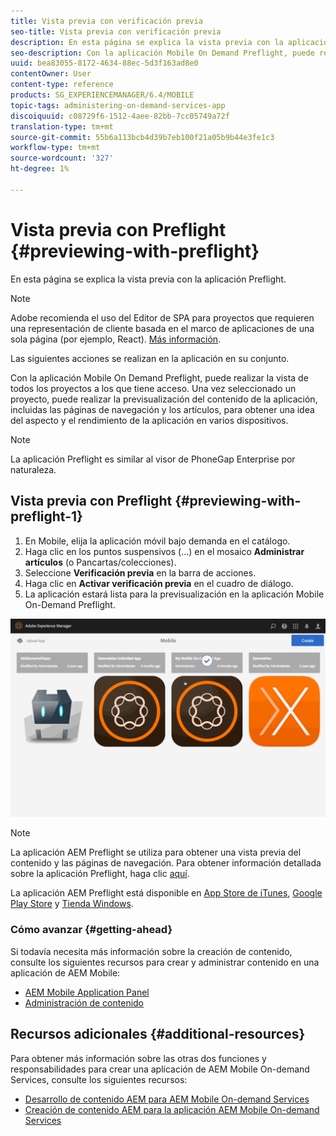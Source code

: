 ```yaml
---
title: Vista previa con verificación previa
seo-title: Vista previa con verificación previa
description: En esta página se explica la vista previa con la aplicación Preflight.
seo-description: Con la aplicación Mobile On Demand Preflight, puede realizar la vista de todos los proyectos a los que tiene acceso. Siga esta página para conocer más sobre esto.
uuid: bea83055-8172-4634-88ec-5d3f163ad8e0
contentOwner: User
content-type: reference
products: SG_EXPERIENCEMANAGER/6.4/MOBILE
topic-tags: administering-on-demand-services-app
discoiquuid: c08729f6-1512-4aee-82bb-7cc05749a72f
translation-type: tm+mt
source-git-commit: 55b6a113bcb4d39b7eb100f21a05b9b44e3fe1c3
workflow-type: tm+mt
source-wordcount: '327'
ht-degree: 1%

---
```



# Vista previa con Preflight {#previewing-with-preflight}

En esta página se explica la vista previa con la aplicación Preflight.

>[!NOTE]
>
>Adobe recomienda el uso del Editor de SPA para proyectos que requieren una representación de cliente basada en el marco de aplicaciones de una sola página (por ejemplo, React). [Más información](/help/sites-developing/spa-overview.md).

Las siguientes acciones se realizan en la aplicación en su conjunto.

Con la aplicación Mobile On Demand Preflight, puede realizar la vista de todos los proyectos a los que tiene acceso. Una vez seleccionado un proyecto, puede realizar la previsualización del contenido de la aplicación, incluidas las páginas de navegación y los artículos, para obtener una idea del aspecto y el rendimiento de la aplicación en varios dispositivos.

>[!NOTE]
>
>La aplicación Preflight es similar al visor de PhoneGap Enterprise por naturaleza.

## Vista previa con Preflight {#previewing-with-preflight-1}

1. En Mobile, elija la aplicación móvil bajo demanda en el catálogo.
1. Haga clic en los puntos suspensivos (...) en el mosaico **Administrar artículos** (o Pancartas/colecciones).
1. Seleccione **Verificación previa** en la barra de acciones.
1. Haga clic en **Activar verificación previa** en el cuadro de diálogo.
1. La aplicación estará lista para la previsualización en la aplicación Mobile On-Demand Preflight.

![chlimage_1-8](assets/chlimage_1-8.gif)

>[!NOTE]
>
>La aplicación AEM Preflight se utiliza para obtener una vista previa del contenido y las páginas de navegación. Para obtener información detallada sobre la aplicación Preflight, haga clic [aquí](https://helpx.adobe.com/digital-publishing-solution/help/preflight-app.html).
>
>La aplicación AEM Preflight está disponible en [App Store de iTunes](https://itunes.apple.com/us/app/adobe-experience-manager-mobile/id1042687518?mt=8), [Google Play Store](https://play.google.com/store/apps/details?id=com.adobe.dps.preflight&amp;hl=en) y [Tienda Windows](https://www.microsoft.com/en-us/store/p/adobe-experience-manager-mobile-preflight/9nblggh5wmxq).

### Cómo avanzar {#getting-ahead}

Si todavía necesita más información sobre la creación de contenido, consulte los siguientes recursos para crear y administrar contenido en una aplicación de AEM Mobile:

* [AEM Mobile Application Panel](/help/mobile/mobile-apps-ondemand-application-dashboard.md)
* [Administración de contenido](/help/mobile/mobile-apps-ondemand-manage-content-ondemand.md)

## Recursos adicionales {#additional-resources}

Para obtener más información sobre las otras dos funciones y responsabilidades para crear una aplicación de AEM Mobile On-demand Services, consulte los siguientes recursos:

* [Desarrollo de contenido AEM para AEM Mobile On-demand Services](/help/mobile/aem-mobile-on-demand.md)
* [Creación de contenido AEM para la aplicación AEM Mobile On-demand Services](/help/mobile/mobile-apps-ondemand.md)
